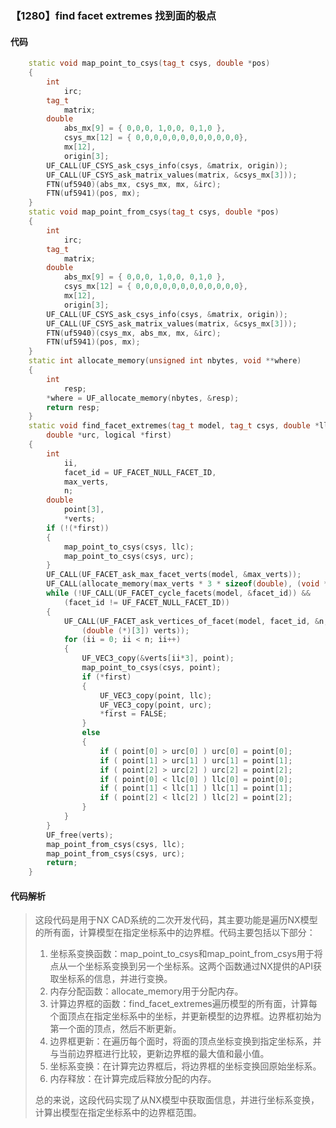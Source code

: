 ### 【1280】find facet extremes 找到面的极点

#### 代码

```cpp
    static void map_point_to_csys(tag_t csys, double *pos)  
    {  
        int  
            irc;  
        tag_t  
            matrix;  
        double  
            abs_mx[9] = { 0,0,0, 1,0,0, 0,1,0 },  
            csys_mx[12] = { 0,0,0,0,0,0,0,0,0,0,0,0},  
            mx[12],  
            origin[3];  
        UF_CALL(UF_CSYS_ask_csys_info(csys, &matrix, origin));  
        UF_CALL(UF_CSYS_ask_matrix_values(matrix, &csys_mx[3]));  
        FTN(uf5940)(abs_mx, csys_mx, mx, &irc);  
        FTN(uf5941)(pos, mx);  
    }  
    static void map_point_from_csys(tag_t csys, double *pos)  
    {  
        int  
            irc;  
        tag_t  
            matrix;  
        double  
            abs_mx[9] = { 0,0,0, 1,0,0, 0,1,0 },  
            csys_mx[12] = { 0,0,0,0,0,0,0,0,0,0,0,0},  
            mx[12],  
            origin[3];  
        UF_CALL(UF_CSYS_ask_csys_info(csys, &matrix, origin));  
        UF_CALL(UF_CSYS_ask_matrix_values(matrix, &csys_mx[3]));  
        FTN(uf5940)(csys_mx, abs_mx, mx, &irc);  
        FTN(uf5941)(pos, mx);  
    }  
    static int allocate_memory(unsigned int nbytes, void **where)  
    {  
        int  
            resp;  
        *where = UF_allocate_memory(nbytes, &resp);  
        return resp;  
    }  
    static void find_facet_extremes(tag_t model, tag_t csys, double *llc,  
        double *urc, logical *first)  
    {  
        int  
            ii,  
            facet_id = UF_FACET_NULL_FACET_ID,  
            max_verts,  
            n;  
        double  
            point[3],  
            *verts;  
        if (!(*first))  
        {  
            map_point_to_csys(csys, llc);  
            map_point_to_csys(csys, urc);  
        }  
        UF_CALL(UF_FACET_ask_max_facet_verts(model, &max_verts));  
        UF_CALL(allocate_memory(max_verts * 3 * sizeof(double), (void **)&verts));  
        while (!UF_CALL(UF_FACET_cycle_facets(model, &facet_id)) &&  
            (facet_id != UF_FACET_NULL_FACET_ID))  
        {  
            UF_CALL(UF_FACET_ask_vertices_of_facet(model, facet_id, &n,  
                (double (*)[3]) verts));  
            for (ii = 0; ii < n; ii++)  
            {  
                UF_VEC3_copy(&verts[ii*3], point);  
                map_point_to_csys(csys, point);  
                if (*first)  
                {  
                    UF_VEC3_copy(point, llc);  
                    UF_VEC3_copy(point, urc);  
                    *first = FALSE;  
                }  
                else  
                {  
                    if ( point[0] > urc[0] ) urc[0] = point[0];  
                    if ( point[1] > urc[1] ) urc[1] = point[1];  
                    if ( point[2] > urc[2] ) urc[2] = point[2];  
                    if ( point[0] < llc[0] ) llc[0] = point[0];  
                    if ( point[1] < llc[1] ) llc[1] = point[1];  
                    if ( point[2] < llc[2] ) llc[2] = point[2];  
                }  
            }  
        }  
        UF_free(verts);  
        map_point_from_csys(csys, llc);  
        map_point_from_csys(csys, urc);  
        return;  
    }

```

#### 代码解析

> 这段代码是用于NX CAD系统的二次开发代码，其主要功能是遍历NX模型的所有面，计算模型在指定坐标系中的边界框。代码主要包括以下部分：
>
> 1. 坐标系变换函数：map_point_to_csys和map_point_from_csys用于将点从一个坐标系变换到另一个坐标系。这两个函数通过NX提供的API获取坐标系的信息，并进行变换。
> 2. 内存分配函数：allocate_memory用于分配内存。
> 3. 计算边界框的函数：find_facet_extremes遍历模型的所有面，计算每个面顶点在指定坐标系中的坐标，并更新模型的边界框。边界框初始为第一个面的顶点，然后不断更新。
> 4. 边界框更新：在遍历每个面时，将面的顶点坐标变换到指定坐标系，并与当前边界框进行比较，更新边界框的最大值和最小值。
> 5. 坐标系变换：在计算完边界框后，将边界框的坐标变换回原始坐标系。
> 6. 内存释放：在计算完成后释放分配的内存。
>
> 总的来说，这段代码实现了从NX模型中获取面信息，并进行坐标系变换，计算出模型在指定坐标系中的边界框范围。
>
